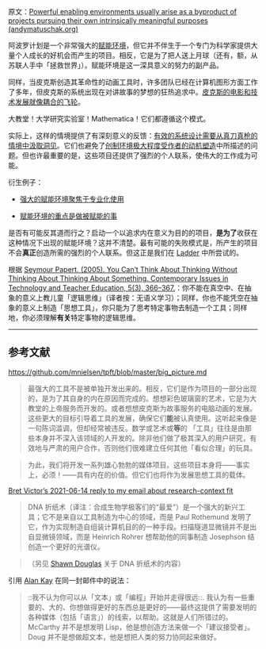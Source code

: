 原文：[Powerful enabling environments usually arise as a byproduct of projects pursuing their own intrinsically meaningful purposes (andymatuschak.org)](https://notes.andymatuschak.org/z4N6d29XL2PZXCa64HPcxA64RGWDb6Cagc1gs)

阿波罗计划是一个非常强大的[赋能环境](https://notes.andymatuschak.org/z3DaBP4vN1dutjUgrk3jbEeNxScccvDCxDgXe)，但它并不伴生于一个专门为科学家提供大量个人成长的好机会而产生的项目。相反，它是为了把人送上月球（还有，额，从苏联人手中「拯救世界」）。赋能环境是这一深具意义的努力的副产品。

同样，当皮克斯创造其革命性的动画工具时，许多团队已经在计算机图形方面工作了多年，但皮克斯的系统出现在对讲故事的梦想的狂热追求中。[皮克斯的电影和技术发展就像耦合的飞轮](https://notes.andymatuschak.org/z45gUHaD2DcqH3zMWhwHaXESZLCWWk6tHLDi6)。

大教堂！大学研究实验室！Mathematica！它们都遵循这个模式。

实际上，这样的情境提供了有深刻意义的反馈：[有效的系统设计需要从真刀真枪的情境中汲取洞见](https://notes.andymatuschak.org/z3H98n8DGZmu8XArqHZVsckyWvbTe8wK4kAt2)。它们也避免了[创制环境极大程度受作者的动机塑造](https://notes.andymatuschak.org/z34mYTEEEQcrywWkoNnz1Fzr8NmwaDsVRNgTK)中所描述的问题。但也许最重要的是，这些项目还提供了强烈的个人联系，使伟大的工作成为可能。

衍生例子：

- [强大的赋能环境聚焦于专业化使用](https://notes.andymatuschak.org/z8jg7T3YhvyXiEpy4humYAioLUEjnrdZgwHYs)

- [赋能环境的重点是做被赋能的事](https://notes.andymatuschak.org/z6tuZZKaNeLM7c9jPZwNVGURGTuXLy8jesv5i)

是否有可能反其道而行之？启动一个以追求内在意义为目的的项目，**是为了**收获在这种情况下出现的赋能环境？这并不清楚。最有可能的失败模式是，所产生的项目不会**真正**创造所需的强烈的个人联系。但这正是我们在 [Ladder](https://notes.andymatuschak.org/z62KCVNbi7fBXMNzcDBUeEu2ePfc3EwUws9oa) 中所尝试的。

根据 [Seymour Papert. (2005). You Can’t Think About Thinking Without Thinking About Thinking About Something. Contemporary Issues in Technology and Teacher Education, 5(3), 366–367.](https://notes.andymatuschak.org/z246TsTf2Swmj6B1j93Q9FLd9L3VskhpMoUs)：你不能在真空中、在抽象的意义上教儿童「逻辑思维」（译者按：无语义学习）；同样，你也不能凭空在抽象的意义上制造「思想工具」，你只能为了思考特定事物去制造一个工具；同样地，你必须理解**有关**特定事物的逻辑思维。

------

## 参考文献

https://github.com/mnielsen/tpft/blob/master/big_picture.md

> 最强大的工具不是被单独开发出来的。相反，它们是作为项目的一部分出现的，是为了其自身的内在原因而完成的。想想彩色玻璃窗的艺术，它是为大教堂的上帝服务而开发的。或者想想皮克斯为故事服务的电脑动画的发展。这些更大的目标引导着工具的发展，确保它们**能**被认真使用。这听起来像是一句陈词滥调，但却经常被违反。数学或艺术或**等**的 「工具」往往是由那些本身并不深入该领域的人开发的。除非他们做了极其深入的用户研究，有效地与严肃的用户合作，否则他们很难建立任何其他「看似合理」的玩具。

>

> 为此，我们将开发一系列雄心勃勃的媒体项目。这些项目本身将——事实上，必须！——具有内在的价值。但它们也将作为发展思想工具的载体。

[Bret Victor’s 2021-06-14 reply to my email about research-context fit](https://notes.andymatuschak.org/zTsykmF3t4cZqqctk8MS8sz3i7JTyvfAp7m)

> DNA 折纸术（译注：合成生物学极客们的“最爱”）是一个强大的新兴工具；它不是来自以工具制造为中心的领域，而是 Paul Rothemund 发明了它，作为实现制造自组装计算机目的的一种手段。扫描隧道显微镜并不是出自显微镜领域，而是 Heinrich Rohrer 想帮助他的同事制造 Josephson 结创造一个更好的光谱仪。

>（另见 [Shawn Douglas](https://notes.andymatuschak.org/zq5tFP6gqpapKkwgNa6DWuWk5yVrbTy4ZCE) 关于 DNA 折纸术的内容）

引用 [Alan Kay](https://notes.andymatuschak.org/zFXW7zSLgsJsiHhQejeZGYcrKLoRvbeWrRt) 在同一封邮件中的说法：

> ::我不认为你可以从「文本」或「编程」开始并走得很远::. 我认为有一些重要的、大的、你想做得更好的东西总是更好的——最终这提供了需要发明的各种媒体（包括「语言」）的线索，以帮助。这就是人们所错过的。McCarthy 并不是想发明 Lisp，他是想创造方法来做一个「建议接受者」。Doug 并不是想做超文本，他是想把人类的努力协同起来做好。
